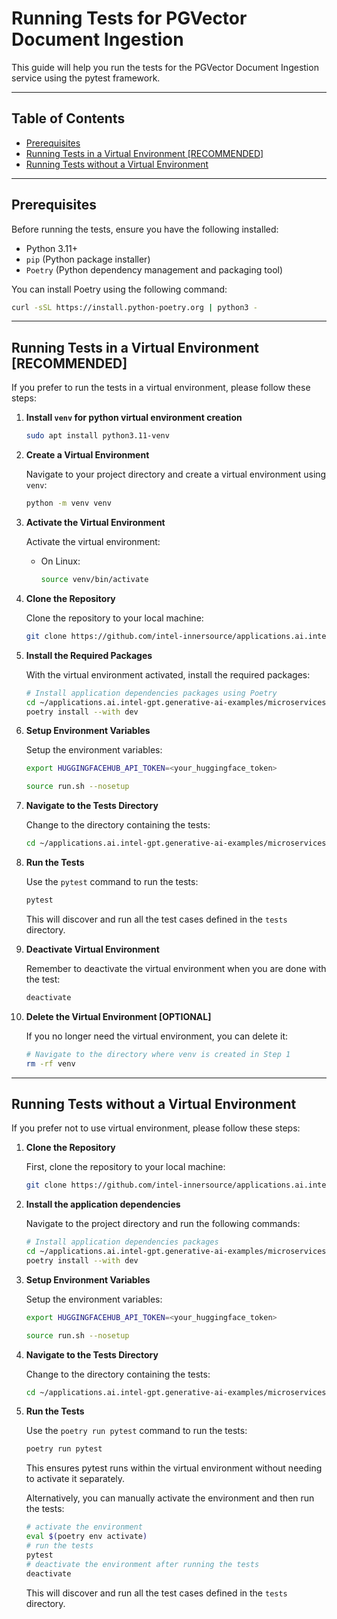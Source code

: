 # Running Tests for PGVector Document Ingestion

This guide will help you run the tests for the PGVector Document Ingestion service using the pytest framework.

---

## Table of Contents

- [Prerequisites](#prerequisites)
- [Running Tests in a Virtual Environment [RECOMMENDED]](#running-tests-in-a-virtual-environment-recommended)
- [Running Tests without a Virtual Environment](#running-tests-without-a-virtual-environment)
---

## Prerequisites

Before running the tests, ensure you have the following installed:

- Python 3.11+
- `pip` (Python package installer)
- `Poetry` (Python dependency management and packaging tool)

You can install Poetry using the following command:

```bash
curl -sSL https://install.python-poetry.org | python3 -
```

---

## Running Tests in a Virtual Environment [RECOMMENDED]

If you prefer to run the tests in a virtual environment, please follow these steps:

1. **Install `venv` for python virtual environment creation**

   ```bash
   sudo apt install python3.11-venv
   ```

2. **Create a Virtual Environment**

    Navigate to your project directory and create a virtual environment using `venv`:

    ```bash
    python -m venv venv
    ```

3. **Activate the Virtual Environment**

    Activate the virtual environment:
    - On Linux:

      ```bash
      source venv/bin/activate
      ```

4. **Clone the Repository**

   Clone the repository to your local machine:

   ```bash
   git clone https://github.com/intel-innersource/applications.ai.intel-gpt.generative-ai-examples.git
   ```

5. **Install the Required Packages**

    With the virtual environment activated, install the required packages:

    ```bash
    # Install application dependencies packages using Poetry
    cd ~/applications.ai.intel-gpt.generative-ai-examples/microservices/document-ingestion/pgvector
    poetry install --with dev
    ```

6. **Setup Environment Variables**

   Setup the environment variables:

   ```bash
   export HUGGINGFACEHUB_API_TOKEN=<your_huggingface_token>

   source run.sh --nosetup
   ```

7. **Navigate to the Tests Directory**

   Change to the directory containing the tests:

   ```bash
   cd ~/applications.ai.intel-gpt.generative-ai-examples/microservices/document-ingestion/pgvector/tests/unit_tests
   ```

8. **Run the Tests**

   Use the `pytest` command to run the tests:

   ```bash
   pytest
   ```

   This will discover and run all the test cases defined in the `tests` directory.

9. **Deactivate Virtual Environment**

   Remember to deactivate the virtual environment when you are done with the test:

   ```bash
   deactivate
   ```

10. **Delete the Virtual Environment [OPTIONAL]**

    If you no longer need the virtual environment, you can delete it:

    ```bash
    # Navigate to the directory where venv is created in Step 1
    rm -rf venv
    ```

---

## Running Tests without a Virtual Environment

If you prefer not to use virtual environment, please follow these steps:

1. **Clone the Repository**

    First, clone the repository to your local machine:

    ```bash
    git clone https://github.com/intel-innersource/applications.ai.intel-gpt.generative-ai-examples.git
    ```

2. **Install the application dependencies**

   Navigate to the project directory and run the following commands:

   ```bash
   # Install application dependencies packages
   cd ~/applications.ai.intel-gpt.generative-ai-examples/microservices/document-ingestion/pgvector
   poetry install --with dev
   ```

3. **Setup Environment Variables**

   Setup the environment variables:

   ```bash
   export HUGGINGFACEHUB_API_TOKEN=<your_huggingface_token>

   source run.sh --nosetup
   ```

4. **Navigate to the Tests Directory**

    Change to the directory containing the tests:

    ```bash
    cd ~/applications.ai.intel-gpt.generative-ai-examples/microservices/document-ingestion/pgvector/tests/unit_tests
    ```

5. **Run the Tests**

    Use the `poetry run pytest` command to run the tests:

    ```bash
    poetry run pytest
    ```

    This ensures pytest runs within the virtual environment without needing to activate it separately.

    Alternatively, you can manually activate the environment and then run the tests:

    ```bash
    # activate the environment
    eval $(poetry env activate)
    # run the tests
    pytest
    # deactivate the environment after running the tests
    deactivate
    ```

    This will discover and run all the test cases defined in the `tests` directory.
